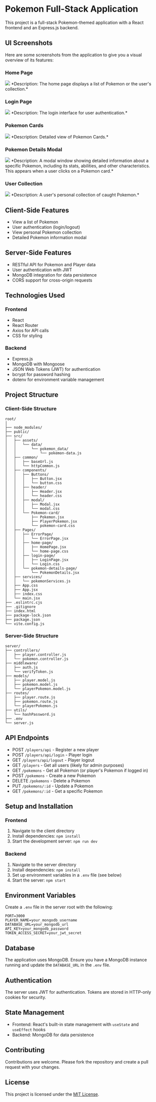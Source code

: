 # Pokemon Full-Stack Application

This project is a full-stack Pokemon-themed application with a React frontend and an Express.js backend.

## UI Screenshots

Here are some screenshots from the application to give you a visual overview of its features:

### Home Page
<img src="public\ReadMe-UI\homepage.PNG">
*Description: The home page displays a list of Pokemon or the user's collection.*

### Login Page
<img src="public\ReadMe-UI\LoginPgae.PNG">
*Description: The login interface for user authentication.*

### Pokemon Cards
<img src="public\ReadMe-UI\pokemon-container.PNG">
*Description: Detailed view of Pokemon Cards.*

### Pokemon Details Modal
<img src="public\ReadMe-UI\modal.PNG">
*Description: A modal window showing detailed information about a specific Pokemon, including its stats, abilities, and other characteristics. This appears when a user clicks on a Pokemon card.*

### User Collection
<img src="public\ReadMe-UI\welcome.PNG">
*Description: A user's personal collection of caught Pokemon.*

## Client-Side Features

- View a list of Pokemon
- User authentication (login/logout)
- View personal Pokemon collection
- Detailed Pokemon information modal

## Server-Side Features

- RESTful API for Pokemon and Player data
- User authentication with JWT
- MongoDB integration for data persistence
- CORS support for cross-origin requests

## Technologies Used

### Frontend
- React
- React Router
- Axios for API calls
- CSS for styling

### Backend
- Express.js
- MongoDB with Mongoose
- JSON Web Tokens (JWT) for authentication
- bcrypt for password hashing
- dotenv for environment variable management

## Project Structure

### Client-Side Structure
```
root/
│
├── node_modules/
├── public/
├── src/
│   ├── assets/
│   │   └── data/
│   │       └── pokemon_data/
│   │           └── pokemon-data.js
│   ├── common/
│   │   ├── baseUrl.js
│   │   └── httpCommon.js
│   ├── components/
│   │   ├── Buttons/
│   │   │   ├── Button.jsx
│   │   │   └── button.css
│   │   ├── header/
│   │   │   ├── Header.jsx
│   │   │   └── header.css
│   │   ├── modal/
│   │   │   ├── Modal.jsx
│   │   │   └── modal.css
│   │   └── Pokemon-card/
│   │       ├── Pokemon.jsx
│   │       ├── PlayerPokemon.jsx
│   │       └── pokemon-card.css
│   ├── Pages/
│   │   ├── ErrorPage/
│   │   │   └── ErrorPage.jsx
│   │   ├── home-page/
│   │   │   ├── HomePage.jsx
│   │   │   └── home-page.css
│   │   ├── login-page/
│   │   │   ├── LoginPage.jsx
│   │   │   └── Login.css
│   │   └── pokemon-details-page/
│   │       └── PokemonDetails.jsx
│   ├── services/
│   │   └── pokemonServices.js
│   ├── App.css
│   ├── App.jsx
│   ├── index.css
│   └── main.jsx
├── .eslintrc.cjs
├── .gitignore
├── index.html
├── package-lock.json
├── package.json
└── vite.config.js
```
### Server-Side Structure
```
server/
├── controllers/
│   ├── player.controller.js
│   └── pokemon.controller.js
├── middleware/
│   ├── auth.js
│   └── verifyToken.js
├── models/
│   ├── player.model.js
│   ├── pokemon.model.js
│   └── playerPokemon.model.js
├── routes/
│   ├── player.route.js
│   ├── pokemon.route.js
│   └── playerPokemon.js
├── utils/
│   └── hashPassword.js
├── .env
└── server.js
```

## API Endpoints

- POST `/players/api` - Register a new player
- POST `/players/api/login` - Player login
- GET `/players/api/logout` - Player logout
- GET `/players` - Get all users (likely for admin purposes)
- GET `/pokemons` - Get all Pokemon (or player's Pokemon if logged in)
- POST `/pokemons` - Create a new Pokemon
- DELETE `/pokemons` - Delete a Pokemon
- PUT `/pokemons/:id` - Update a Pokemon
- GET `/pokemons/:id` - Get a specific Pokemon

## Setup and Installation

### Frontend
1. Navigate to the client directory
2. Install dependencies: `npm install`
3. Start the development server: `npm run dev`

### Backend
1. Navigate to the server directory
2. Install dependencies: `npm install`
3. Set up environment variables in a `.env` file (see below)
4. Start the server: `npm start`

## Environment Variables

Create a `.env` file in the server root with the following:

```
PORT=3000
PLAYER_NAME=your_mongodb_username
DATABASE_URL=your_mongodb_url
API_KEY=your_mongodb_password
TOKEN_ACCESS_SECRET=your_jwt_secret
```

## Database

The application uses MongoDB. Ensure you have a MongoDB instance running and update the `DATABASE_URL` in the `.env` file.

## Authentication

The server uses JWT for authentication. Tokens are stored in HTTP-only cookies for security.

## State Management

- Frontend: React's built-in state management with `useState` and `useEffect` hooks
- Backend: MongoDB for data persistence

## Contributing

Contributions are welcome. Please fork the repository and create a pull request with your changes.

## License

This project is licensed under the [MIT License](LICENSE).
